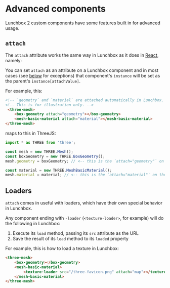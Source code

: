 # Advanced components

Lunchbox 2 custom components have some features built in for advanced usage.

## `attach`

The `attach` attribute works the same way in Lunchbox as it does in [React](https://docs.pmnd.rs/react-three-fiber/api/objects#attach), namely: 

You can set `attach` as an attribute on a Lunchbox component and in most cases (see [below](#loaders) for exceptions) that component's `instance` will be set as the parent's `instance[attachValue]`.

For example, this:

```html
<!-- `geometry` and `material` are attached automatically in Lunchbox. -->
<!-- This is for illustration only. -->
 <three-mesh>
    <box-geometry attach="geometry"></box-geometry>
    <mesh-basic-material attach="material"></mesh-basic-material>
</three-mesh>
```

maps to this in ThreeJS:

```js
import * as THREE from 'three';

const mesh = new THREE.Mesh();
const boxGeometry = new THREE.BoxGeometry();
mesh.geometry = boxGeometry; // <-- this is the `attach="geometry"` on the box-geometry component

const material = new THREE.MeshBasicMaterial();
mesh.material = material; // <-- this is the `attach="material"` on the mesh-basic-material component
```

## Loaders

`attach` comes in useful with loaders, which have their own special behavior in Lunchbox.

Any component ending with `-loader` (`<texture-loader>`, for example) will do the following in Lunchbox:

1. Execute its `load` method, passing its `src` attribute as the URL
2. Save the result of its `load` method to its `loaded` property

For example, this is how to load a texture in Lunchbox:

```html
<three-mesh>
    <box-geometry></box-geometry>
    <mesh-basic-material>
        <texture-loader src="/three-favicon.png" attach="map"></texture-loader>
    </mesh-basic-material>
</three-mesh>
```

<three-lunchbox camera="{'position-z': 3}" background="#888">
    <three-mesh>
        <box-geometry></box-geometry>
        <mesh-basic-material transparent>
            <texture-loader src="/three-favicon.png" attach="map"></texture-loader>
        </mesh-basic-material>
    </three-mesh>
</three-lunchbox>